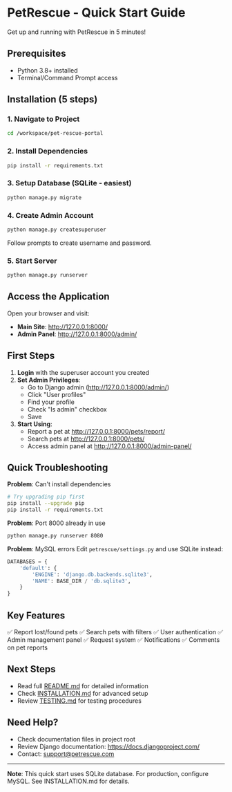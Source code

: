 # PetRescue - Quick Start Guide

Get up and running with PetRescue in 5 minutes!

## Prerequisites
- Python 3.8+ installed
- Terminal/Command Prompt access

## Installation (5 steps)

### 1. Navigate to Project
```bash
cd /workspace/pet-rescue-portal
```

### 2. Install Dependencies
```bash
pip install -r requirements.txt
```

### 3. Setup Database (SQLite - easiest)
```bash
python manage.py migrate
```

### 4. Create Admin Account
```bash
python manage.py createsuperuser
```
Follow prompts to create username and password.

### 5. Start Server
```bash
python manage.py runserver
```

## Access the Application

Open your browser and visit:
- **Main Site**: http://127.0.0.1:8000/
- **Admin Panel**: http://127.0.0.1:8000/admin/

## First Steps

1. **Login** with the superuser account you created
2. **Set Admin Privileges**:
   - Go to Django admin (http://127.0.0.1:8000/admin/)
   - Click "User profiles"
   - Find your profile
   - Check "Is admin" checkbox
   - Save
3. **Start Using**:
   - Report a pet at http://127.0.0.1:8000/pets/report/
   - Search pets at http://127.0.0.1:8000/pets/
   - Access admin panel at http://127.0.0.1:8000/admin-panel/

## Quick Troubleshooting

**Problem**: Can't install dependencies
```bash
# Try upgrading pip first
pip install --upgrade pip
pip install -r requirements.txt
```

**Problem**: Port 8000 already in use
```bash
python manage.py runserver 8080
```

**Problem**: MySQL errors
Edit `petrescue/settings.py` and use SQLite instead:
```python
DATABASES = {
    'default': {
        'ENGINE': 'django.db.backends.sqlite3',
        'NAME': BASE_DIR / 'db.sqlite3',
    }
}
```

## Key Features

✅ Report lost/found pets
✅ Search pets with filters
✅ User authentication
✅ Admin management panel
✅ Request system
✅ Notifications
✅ Comments on pet reports

## Next Steps

- Read full [README.md](README.md) for detailed information
- Check [INSTALLATION.md](INSTALLATION.md) for advanced setup
- Review [TESTING.md](TESTING.md) for testing procedures

## Need Help?

- Check documentation files in project root
- Review Django documentation: https://docs.djangoproject.com/
- Contact: support@petrescue.com

---

**Note**: This quick start uses SQLite database. For production, configure MySQL. See INSTALLATION.md for details.
